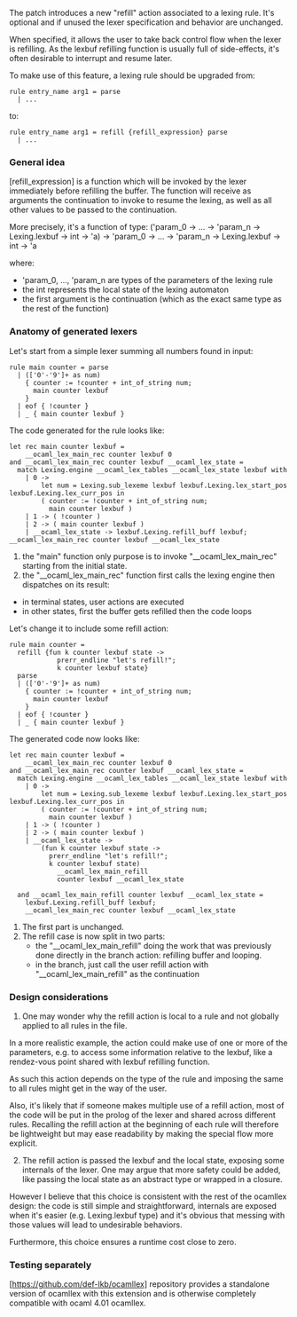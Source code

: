 The patch introduces a new "refill" action associated to a lexing rule.
It's optional and if unused the lexer specification and behavior are unchanged.

When specified, it allows the user to take back control flow when the lexer is
refilling. As the lexbuf refilling function is usually full of side-effects,
it's often desirable to interrupt and resume later.

To make use of this feature, a lexing rule should be upgraded from:

    rule entry_name arg1 = parse
      | ...

to:

    rule entry_name arg1 = refill {refill_expression} parse
      | ...

### General idea

[refill_expression] is a function which will be invoked by the lexer
immediately before refilling the buffer.  The function will receive as
arguments the continuation to invoke to resume the lexing, as well as all other
values to be passed to the continuation.

More precisely, it's a function of type:
    ('param_0 -> ... -> 'param_n -> Lexing.lexbuf -> int -> 'a) ->
     'param_0 -> ... -> 'param_n -> Lexing.lexbuf -> int -> 'a

where:
- 'param_0, ..., 'param_n are types of the parameters of the lexing rule
- the int represents the local state of the lexing automaton
- the first argument is the continuation (which as the exact same type as the
  rest of the function)

### Anatomy of generated lexers

Let's start from a simple lexer summing all numbers found in input:

    rule main counter = parse
      | (['0'-'9']+ as num) 
        { counter := !counter + int_of_string num;
          main counter lexbuf
        }
      | eof { !counter }
      | _ { main counter lexbuf }

The code generated for the rule looks like:

    let rec main counter lexbuf =
        __ocaml_lex_main_rec counter lexbuf 0
    and __ocaml_lex_main_rec counter lexbuf __ocaml_lex_state =
      match Lexing.engine __ocaml_lex_tables __ocaml_lex_state lexbuf with
        | 0 ->
            let num = Lexing.sub_lexeme lexbuf lexbuf.Lexing.lex_start_pos lexbuf.Lexing.lex_curr_pos in
            ( counter := !counter + int_of_string num;
              main counter lexbuf )
        | 1 -> ( !counter )
        | 2 -> ( main counter lexbuf )
        | __ocaml_lex_state -> lexbuf.Lexing.refill_buff lexbuf; __ocaml_lex_main_rec counter lexbuf __ocaml_lex_state

1. the "main" function only purpose is to invoke "__ocaml_lex_main_rec"
starting from the initial state.
2. the "__ocaml_lex_main_rec" function first calls the lexing engine then
dispatches on its result:
- in terminal states, user actions are executed
- in other states, first the buffer gets refilled then the code loops

Let's change it to include some refill action:

    rule main counter = 
      refill {fun k counter lexbuf state -> 
                prerr_endline "let's refill!";
                k counter lexbuf state}
      parse
      | (['0'-'9']+ as num) 
        { counter := !counter + int_of_string num;
          main counter lexbuf
        }
      | eof { !counter }
      | _ { main counter lexbuf }

The generated code now looks like:

    let rec main counter lexbuf =
        __ocaml_lex_main_rec counter lexbuf 0
    and __ocaml_lex_main_rec counter lexbuf __ocaml_lex_state =
      match Lexing.engine __ocaml_lex_tables __ocaml_lex_state lexbuf with
        | 0 ->
            let num = Lexing.sub_lexeme lexbuf lexbuf.Lexing.lex_start_pos lexbuf.Lexing.lex_curr_pos in
            ( counter := !counter + int_of_string num;
              main counter lexbuf )
        | 1 -> ( !counter )
        | 2 -> ( main counter lexbuf )
        | __ocaml_lex_state ->
            (fun k counter lexbuf state -> 
              prerr_endline "let's refill!";
              k counter lexbuf state)
                __ocaml_lex_main_refill 
                counter lexbuf __ocaml_lex_state
      
      and __ocaml_lex_main_refill counter lexbuf __ocaml_lex_state =
        lexbuf.Lexing.refill_buff lexbuf;
        __ocaml_lex_main_rec counter lexbuf __ocaml_lex_state

1. The first part is unchanged.
2. The refill case is now split in two parts:
   - the "__ocaml_lex_main_refill" doing the work that was previously done
     directly in the branch action: refilling buffer and looping.
   - in the branch, just call the user refill action with
     "__ocaml_lex_main_refill" as the continuation

### Design considerations

1. One may wonder why the refill action is local to a rule and not globally
applied to all rules in the file.

In a more realistic example, the action could make use of one or more of the
parameters, e.g. to access some information relative to the lexbuf, like a
rendez-vous point shared with lexbuf refilling function.

As such this action depends on the type of the rule and imposing the same to
all rules might get in the way of the user.

Also, it's likely that if someone makes multiple use of a refill action, most
of the code will be put in the prolog of the lexer and shared across different
rules.  Recalling the refill action at the beginning of each rule will
therefore be lightweight but may ease readability by making the special flow
more explicit.

2. The refill action is passed the lexbuf and the local state, exposing some
internals of the lexer.  One may argue that more safety could be added, like
passing the local state as an abstract type or wrapped in a closure.

However I believe that this choice is consistent with the rest of the ocamllex
design: the code is still simple and straightforward, internals are exposed 
when it's easier (e.g. Lexing.lexbuf type) and it's obvious that messing with
those values will lead to undesirable behaviors.

Furthermore, this choice ensures a runtime cost close to zero.

### Testing separately

[https://github.com/def-lkb/ocamllex] repository provides a standalone version
of ocamllex with this extension and is otherwise completely compatible with
ocaml 4.01 ocamllex.
